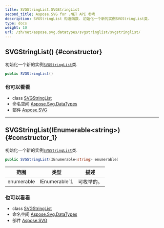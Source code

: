 ```yaml
---
title: SVGStringList.SVGStringList
second_title: Aspose.SVG for .NET API 参考
description: SVGStringList 构造函数. 初始化一个新的实例SVGStringList类.
type: docs
weight: 10
url: /zh/net/aspose.svg.datatypes/svgstringlist/svgstringlist/
---
```

## SVGStringList() {#constructor}

初始化一个新的实例[`SVGStringList`](../)类.

```csharp
public SVGStringList()
```

### 也可以看看

* class [SVGStringList](../)
* 命名空间 [Aspose.Svg.DataTypes](../../svgstringlist/)
* 部件 [Aspose.SVG](../../../)

---

## SVGStringList(IEnumerable&lt;string&gt;) {#constructor_1}

初始化一个新的实例[`SVGStringList`](../)类.

```csharp
public SVGStringList(IEnumerable<string> enumerable)
```

| 范围 | 类型 | 描述 |
| --- | --- | --- |
| enumerable | IEnumerable`1 | 可枚举的。 |

### 也可以看看

* class [SVGStringList](../)
* 命名空间 [Aspose.Svg.DataTypes](../../svgstringlist/)
* 部件 [Aspose.SVG](../../../)


